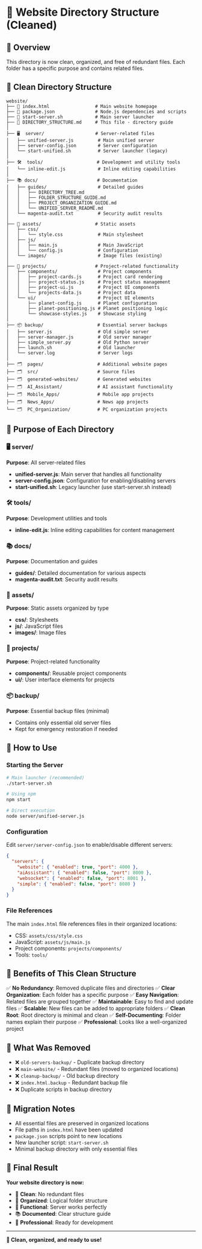 # 📁 Website Directory Structure (Cleaned)

## 🎯 Overview
This directory is now clean, organized, and free of redundant files. Each folder has a specific purpose and contains related files.

## 📂 Clean Directory Structure

```
website/
├── 📄 index.html                 # Main website homepage
├── 📄 package.json               # Node.js dependencies and scripts
├── 📄 start-server.sh            # Main server launcher
├── 📄 DIRECTORY_STRUCTURE.md     # This file - directory guide
│
├── 🖥️  server/                   # Server-related files
│   ├── unified-server.js         # Main unified server
│   ├── server-config.json        # Server configuration
│   └── start-unified.sh          # Server launcher (legacy)
│
├── 🛠️  tools/                    # Development and utility tools
│   └── inline-edit.js            # Inline editing capabilities
│
├── 📚 docs/                      # Documentation
│   ├── guides/                   # Detailed guides
│   │   ├── DIRECTORY_TREE.md
│   │   ├── FOLDER_STRUCTURE_GUIDE.md
│   │   ├── PROJECT_ORGANIZATION_GUIDE.md
│   │   └── UNIFIED_SERVER_README.md
│   └── magenta-audit.txt         # Security audit results
│
├── 🎨 assets/                    # Static assets
│   ├── css/
│   │   └── style.css             # Main stylesheet
│   ├── js/
│   │   ├── main.js               # Main JavaScript
│   │   └── config.js             # Configuration
│   └── images/                   # Image files (existing)
│
├── 🚀 projects/                  # Project-related functionality
│   ├── components/               # Project components
│   │   ├── project-cards.js      # Project card rendering
│   │   ├── project-status.js     # Project status management
│   │   ├── project-ui.js         # Project UI components
│   │   └── projects-data.js      # Project data
│   └── ui/                       # Project UI elements
│       ├── planet-config.js      # Planet configuration
│       ├── planet-positioning.js # Planet positioning logic
│       └── showcase-styles.js    # Showcase styling
│
├── 📦 backup/                    # Essential server backups
│   ├── server.js                 # Old simple server
│   ├── server-manager.js         # Old server manager
│   ├── simple_server.py          # Old Python server
│   ├── launch.sh                 # Old launcher
│   └── server.log                # Server logs
│
├── 🗂️  pages/                    # Additional website pages
├── 🗂️  src/                      # Source files
├── 🗂️  generated-websites/       # Generated websites
├── 🗂️  AI_Assistant/             # AI assistant functionality
├── 🗂️  Mobile_Apps/              # Mobile app projects
├── 🗂️  News_Apps/                # News app projects
└── 🗂️  PC_Organization/          # PC organization projects
```

## 🎯 Purpose of Each Directory

### 🖥️ **server/**
**Purpose**: All server-related files
- **unified-server.js**: Main server that handles all functionality
- **server-config.json**: Configuration for enabling/disabling servers
- **start-unified.sh**: Legacy launcher (use start-server.sh instead)

### 🛠️ **tools/**
**Purpose**: Development utilities and tools
- **inline-edit.js**: Inline editing capabilities for content management

### 📚 **docs/**
**Purpose**: Documentation and guides
- **guides/**: Detailed documentation for various aspects
- **magenta-audit.txt**: Security audit results

### 🎨 **assets/**
**Purpose**: Static assets organized by type
- **css/**: Stylesheets
- **js/**: JavaScript files
- **images/**: Image files

### 🚀 **projects/**
**Purpose**: Project-related functionality
- **components/**: Reusable project components
- **ui/**: User interface elements for projects

### 📦 **backup/**
**Purpose**: Essential backup files (minimal)
- Contains only essential old server files
- Kept for emergency restoration if needed

## 🚀 How to Use

### Starting the Server
```bash
# Main launcher (recommended)
./start-server.sh

# Using npm
npm start

# Direct execution
node server/unified-server.js
```

### Configuration
Edit `server/server-config.json` to enable/disable different servers:
```json
{
  "servers": {
    "website": { "enabled": true, "port": 4000 },
    "aiAssistant": { "enabled": false, "port": 8000 },
    "websocket": { "enabled": false, "port": 8001 },
    "simple": { "enabled": false, "port": 8080 }
  }
}
```

### File References
The main `index.html` file references files in their organized locations:
- CSS: `assets/css/style.css`
- JavaScript: `assets/js/main.js`
- Project components: `projects/components/`
- Tools: `tools/`

## 🎯 Benefits of This Clean Structure

✅ **No Redundancy**: Removed duplicate files and directories
✅ **Clear Organization**: Each folder has a specific purpose
✅ **Easy Navigation**: Related files are grouped together
✅ **Maintainable**: Easy to find and update files
✅ **Scalable**: New files can be added to appropriate folders
✅ **Clean Root**: Root directory is minimal and clean
✅ **Self-Documenting**: Folder names explain their purpose
✅ **Professional**: Looks like a well-organized project

## 🧹 What Was Removed

- ❌ `old-servers-backup/` - Duplicate backup directory
- ❌ `main-website/` - Redundant files (moved to organized locations)
- ❌ `cleanup-backup/` - Old backup directory
- ❌ `index.html.backup` - Redundant backup file
- ❌ Duplicate scripts in backup directory

## 🔄 Migration Notes

- All essential files are preserved in organized locations
- File paths in `index.html` have been updated
- `package.json` scripts point to new locations
- New launcher script: `start-server.sh`
- Minimal backup directory with only essential files

## 🎉 Final Result

**Your website directory is now:**
- 🧹 **Clean**: No redundant files
- 📁 **Organized**: Logical folder structure
- 🚀 **Functional**: Server works perfectly
- 📚 **Documented**: Clear structure guide
- 🎯 **Professional**: Ready for development

---

**🎉 Clean, organized, and ready to use!** 
